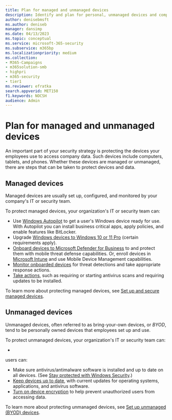 ```yaml
---
title: Plan for managed and unmanaged devices            
description: Identify and plan for personal, unmanaged devices and company-owned devices. Learn how to secure them.            
author: denisebmsft
ms.author: deniseb
manager: dansimp 
ms.date: 04/13/2023
ms.topic: conceptual
ms.service: microsoft-365-security
ms.subservice: m365bp
ms.localizationpriority: medium 
ms.collection: 
- M365-Campaigns
- m365solution-smb
- highpri
- m365-security
- tier1
ms.reviewer: efratka
search.appverid: MET150
f1.keywords: NOCSH 
audience: Admin
---
```


# Plan for managed and unmanaged devices

An important part of your security strategy is protecting the devices your employees use to access company data. Such devices include computers, tablets, and phones. Whether these devices are managed or unmanaged, there are steps that can be taken to protect devices and data.

## Managed devices

Managed devices are usually set up, configured, and monitored by your company's IT or security team. 

To protect managed devices, your organization's IT or security team can: 

- Use [Windows Autopilot](/mem/autopilot/windows-autopilot) to get a user's Windows device ready for use. With Autopilot you can install business critical apps, apply policies, and enable features like BitLocker. 
- Upgrade [Windows devices to Windows 10 or 11 Pro](m365bp-upgrade-windows-10-pro.md) (certain requirements apply).  
- [Onboard devices to Microsoft Defender for Business](m365bp-onboard-devices-mdb.md) to and protect them with mobile threat defense capabilities. Or, enroll devices in [Microsoft Intune](/mem/intune/fundamentals/what-is-intune) and use Mobile Device Management capabilities.
- [Monitor onboarded devices](m365bp-device-states.md) for threat detections and take appropriate response actions. 
- [Take actions](m365bp-review-threats-take-action.md), such as requiring or starting antivirus scans and requiring updates to be installed.

To learn more about protecting managed devices, see [Set up and secure managed devices](m365bp-protect-devices.md).

## Unmanaged devices

Unmanaged devices, often referred to as bring-your-own devices, or *BYOD*, tend to be personally owned devices that employees set up and use. 

To protect unmanaged devices, your organization's IT or security team can:

- 

users can:

- Make sure antivirus/antimalware software is installed and up to date on all devices. (See [Stay protected with Windows Security](https://support.microsoft.com/en-us/windows/stay-protected-with-windows-security-2ae0363d-0ada-c064-8b56-6a39afb6a963).)
- [Keep devices up to date](https://support.microsoft.com/en-us/windows/keep-your-pc-up-to-date-de79813c-7919-5fed-080f-0871c7bd9bde), with current updates for operating systems, applications, and antivirus software.
- [Turn on device encryption](https://support.microsoft.com/en-us/windows/device-encryption-in-windows-ad5dcf4b-dbe0-2331-228f-7925c2a3012d) to help prevent unauthorized users from accessing data. 

To learn more about protecting unmanaged devices, see [Set up unmanaged (BYOD) devices](m365bp-devices-overview.md).

